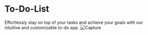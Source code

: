 # To-Do-List
Effortlessly stay on top of your tasks and achieve your goals with our intuitive and customizable to-do app.
![Capture](https://user-images.githubusercontent.com/85825910/218251338-bdb57f8e-100f-483a-bc65-30606572902a.PNG)
